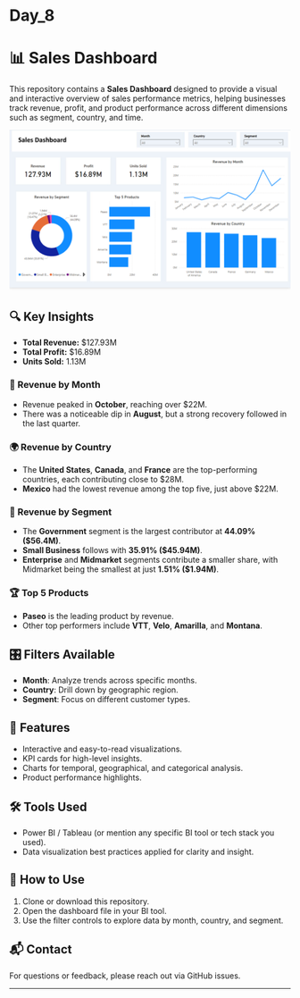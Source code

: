 # Day_8
# 📊 Sales Dashboard

This repository contains a **Sales Dashboard** designed to provide a visual and interactive overview of sales performance metrics, helping businesses track revenue, profit, and product performance across different dimensions such as segment, country, and time.

![Dashboard Screenshot](./Screenshot%202025-04-18%20225409.png)

## 🔍 Key Insights

- **Total Revenue:** $127.93M
- **Total Profit:** $16.89M
- **Units Sold:** 1.13M

### 📅 Revenue by Month
- Revenue peaked in **October**, reaching over $22M.
- There was a noticeable dip in **August**, but a strong recovery followed in the last quarter.

### 🌍 Revenue by Country
- The **United States**, **Canada**, and **France** are the top-performing countries, each contributing close to $28M.
- **Mexico** had the lowest revenue among the top five, just above $22M.

### 🧩 Revenue by Segment
- The **Government** segment is the largest contributor at **44.09% ($56.4M)**.
- **Small Business** follows with **35.91% ($45.94M)**.
- **Enterprise** and **Midmarket** segments contribute a smaller share, with Midmarket being the smallest at just **1.51% ($1.94M)**.

### 🏆 Top 5 Products
- **Paseo** is the leading product by revenue.
- Other top performers include **VTT**, **Velo**, **Amarilla**, and **Montana**.

## 🎛 Filters Available
- **Month**: Analyze trends across specific months.
- **Country**: Drill down by geographic region.
- **Segment**: Focus on different customer types.

## 🚀 Features
- Interactive and easy-to-read visualizations.
- KPI cards for high-level insights.
- Charts for temporal, geographical, and categorical analysis.
- Product performance highlights.

## 🛠 Tools Used
- Power BI / Tableau (or mention any specific BI tool or tech stack you used).
- Data visualization best practices applied for clarity and insight.

## 📂 How to Use
1. Clone or download this repository.
2. Open the dashboard file in your BI tool.
3. Use the filter controls to explore data by month, country, and segment.

## 📬 Contact
For questions or feedback, please reach out via GitHub issues.

---
